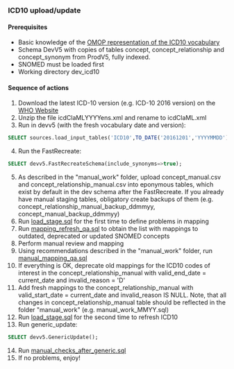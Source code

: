 ### ICD10 upload/update

#### Prerequisites
- Basic knowledge of the [OMOP representation of the ICD10 vocabulary](https://www.ohdsi.org/web/wiki/doku.php?id=documentation:vocabulary:icd10)
- Schema DevV5 with copies of tables concept, concept_relationship and concept_synonym from ProdV5, fully indexed.
- SNOMED must be loaded first
- Working directory dev_icd10

#### Sequence of actions
1. Download the latest ICD-10 version (e.g. ICD-10 2016 version) on the [WHO Website](http://apps.who.int/classifications/apps/icd/ClassificationDownload/DLArea/Download.aspx) 
2. Unzip the file icdClaMLYYYYens.xml and rename to icdClaML.xml
3. Run in devv5 (with the fresh vocabulary date and version): 
```sql
SELECT sources.load_input_tables('ICD10',TO_DATE('20161201','YYYYMMDD'),'2016 Release');
```
4. Run the FastRecreate:
```sql
SELECT devv5.FastRecreateSchema(include_synonyms=>true); 
```
5. As described in the "manual_work" folder, upload concept_manual.csv and concept_relationship_manual.csv into eponymous tables, which exist by default in the dev schema after  the FastRecreate. If you already have manual staging tables, obligatory create backups of them (e.g. concept_relationship_manual_backup_ddmmyy, concept_manual_backup_ddmmyy)
6. Run [load_stage.sql](https://github.com/OHDSI/Vocabulary-v5.0/blob/icd10-documentation/ICD10/load_stage.sql) for the first time to define problems in mapping
7. Run [mapping_refresh_qa.sql](https://github.com/OHDSI/Vocabulary-v5.0/blob/icd10-documentation/ICD10/mapping_refresh_qa.sql) to obtain the list with mappings to outdated, deprecated or updated SNOMED concepts
8. Perform manual review and mapping
9. Using recommendations described in the "manual_work" folder, run [manual_mapping_qa.sql](https://github.com/OHDSI/Vocabulary-v5.0/blob/icd10-documentation/ICD10/manual_work/manual_mapping_qa.sql)
10. If everything is OK, deprecate old mappings for the ICD10 codes of interest in the concept_relationship_manual with valid_end_date = current_date and invalid_reason = 'D' 
11. Add fresh mappings to the concept_relationship_manual with valid_start_date = current_date and invalid_reason IS NULL. Note, that all changes in concept_relationship_manual table should be reflected in the folder "manual_work" (e.g. manual_work_MMYY.sql)
12. Run [load_stage.sql](https://github.com/OHDSI/Vocabulary-v5.0/blob/icd10-documentation/ICD10/load_stage.sql) for the second time to refresh ICD10
13. Run generic_update: 
```sql
SELECT devv5.GenericUpdate();
```
14. Run [manual_checks_after_generic.sql](https://github.com/OHDSI/Vocabulary-v5.0/blob/master/working/manual_checks_after_generic.sql)
15. If no problems, enjoy!
